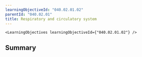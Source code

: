 ```yaml
---
learningObjectiveId: "040.02.01.02"
parentId: "040.02.01"
title: Respiratory and circulatory system
---
```


```tsx eval
<LearningObjectives learningObjectiveId={"040.02.01.02"} />
```

## Summary
